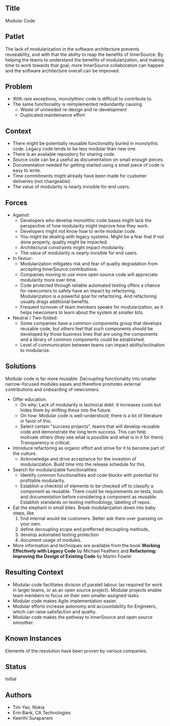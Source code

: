 ## Title

Modular Code

## Patlet

The lack of modularization in the software architecture prevents reuseability, and with that the ability to reap the benefits of InnerSource. By helping the teams to understand the benefits of modularization, and making time to work towards that goal, more InnerSource collaboration can happen and the software architecture overall can be improved.

## Problem

* With rare exceptions, monolythinc code is difficult to contribute to.
* The same functionality is reimplemented redundantly causing
  * Waste of unneeded re-design and re-development
  * Duplicated mainteinance effort

## Context

* There might be potentially reusable functionality buried in monolythic code.
  Legacy code tends to be less modular than new one.
* There is an available repository for sharing code.
* Source code can be a useful as documentation on small enough pieces.
* Documentation needed for getting started using a small piece of code is easy to write.
* Time commitments might already have been made for customer deliveries (not changeable).
* The value of modularity is nearly invisible for end users.

## Forces

* Against:
  * Developers who develop monolithic code bases might lack the perspective of how modularity might improve how they work.
  * Developers might not know how to write modular code.
  * You might be dealing with legacy systems. Might be a fear that if not done properly, quality might be impacted.
  * Architectural constraints might impact modularity.
  * The value of modularity is nearly invisible for end users.
* In favour:
  * Modularization mitigates risk and fear of quality degradation from accepting InnerSource contributions.
  * Companies moving to use more open source code will appreciate modularity more over time.
  * Code protected through reliable automated testing offers a chance for newcomers to safely have an impact by refactoring. Modularization is a powerful goal for refactoring. And refactoring usually drags additional benefits.
  * Frequent turnover of team members speaks for modularization, as it helps newcomers to learn about the system at smaller bits.
* Neutral / Two-folded:
  * Some companies have a common components group that develops reusable code, but others feel that such components should be developed by those business lines that are using the components and a library of common components could be established.
  * Level of communication between teams can impact ability/inclination to modularize.

## Solutions

Modular code is far more reusable. Decoupling functionality into smaller narrow-focused modules eases
and therefore promotes external contributions and onboarding of newcomers.

* Offer education.
  * On why: Lack of modularity is technical debt. It increases costs but hides them by shifting these into the future.
  * On how: Modular code is well-understood; there is a lot of literature in favor of this.
  * Select certain "success projects", teams that will develop reusable code and demonstrate the long term success. This can help motivate others (they see what is possible and what is in it for them). Transparency is critical.
* Introduce refactoring as organic effort and strive for it to become part of the culture.
  * Acknowledge and drive acceptance for the investion of modularization. Build time into the release schedule for this.
* Search for modularizable functionalities:
  * Identify common functionalities and code blocks with potential for profitable modularity.
  * Establish a checklist of elements to be checked off to classify a component as reusable.
    There could be requirements on tests, tools and documentation before considering a component as reusable.
    Establish standards on testing methodology, labeling of repos.
* Eat the elephant in small bites. Break modularization down into baby steps, like
  1. find internal would-be customers. Better ask them over guessing on your own.
  1. define decoupling scope and prefferred decoupling methods,
  1. develop automated testing protection
  1. document usage of modules.
* More information and techniques are available from the book **Working Effectively with Legacy Code** by Michael Feathers and **Refactoring: Improving the Design of Existing Code** by Martin Fowler

## Resulting Context

* Modular code facilitates division of paralell labour (as required for work in larger teams, or as an open source project). Modular projects enable team members to focus on their own smaller assigned tasks.
* Modular code makes Agile implementation easier.
* Modular efforts increase autonomy and accountability for Engineers, which can raise satisfaction and quality.
* Modular code makes the pathway to InnerSource and open source smoother.

## Known Instances

Elements of the resolution have been proven by various companies.

## Status

Initial

## Authors  

* Tim Yao, Nokia
* Erin Bank, CA Technologies
* Keerthi Surapaneni
